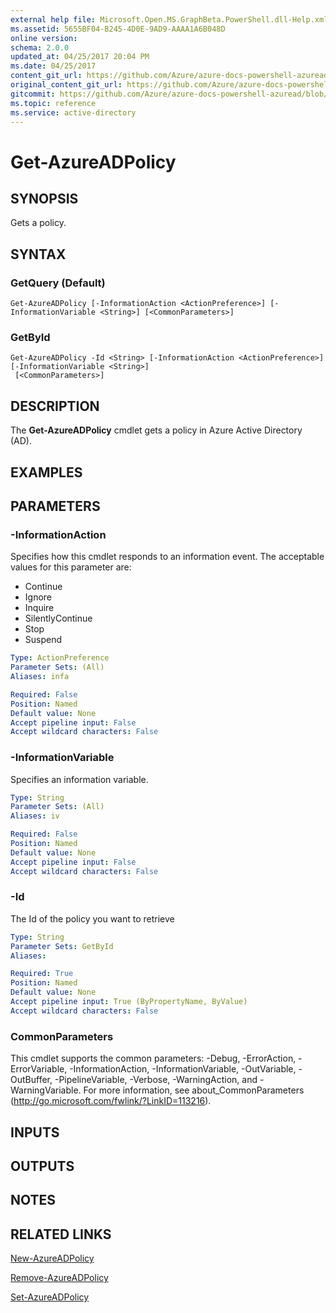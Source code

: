 ```yaml
---
external help file: Microsoft.Open.MS.GraphBeta.PowerShell.dll-Help.xml
ms.assetid: 5655BF04-B245-4D0E-9AD9-AAAA1A6B048D
online version:
schema: 2.0.0
updated_at: 04/25/2017 20:04 PM
ms.date: 04/25/2017
content_git_url: https://github.com/Azure/azure-docs-powershell-azuread/blob/DuncanmaMSFT-patch-1/Azure%20AD%20Cmdlets/AzureAD/v2preview/Get-AzureADPolicy.md
original_content_git_url: https://github.com/Azure/azure-docs-powershell-azuread/blob/DuncanmaMSFT-patch-1/Azure%20AD%20Cmdlets/AzureAD/v2preview/Get-AzureADPolicy.md
gitcommit: https://github.com/Azure/azure-docs-powershell-azuread/blob/c5cc449ee6e2b805fc85a9e05130b06b10899f67
ms.topic: reference
ms.service: active-directory
---
```


# Get-AzureADPolicy

## SYNOPSIS
Gets a policy.

## SYNTAX

### GetQuery (Default)
```
Get-AzureADPolicy [-InformationAction <ActionPreference>] [-InformationVariable <String>] [<CommonParameters>]
```

### GetById
```
Get-AzureADPolicy -Id <String> [-InformationAction <ActionPreference>] [-InformationVariable <String>]
 [<CommonParameters>]
```

## DESCRIPTION
The **Get-AzureADPolicy** cmdlet gets a policy in Azure Active Directory (AD).

## EXAMPLES

## PARAMETERS

### -InformationAction
Specifies how this cmdlet responds to an information event. The acceptable values for this parameter are:

- Continue
- Ignore
- Inquire
- SilentlyContinue
- Stop
- Suspend

```yaml
Type: ActionPreference
Parameter Sets: (All)
Aliases: infa

Required: False
Position: Named
Default value: None
Accept pipeline input: False
Accept wildcard characters: False
```

### -InformationVariable
Specifies an information variable.

```yaml
Type: String
Parameter Sets: (All)
Aliases: iv

Required: False
Position: Named
Default value: None
Accept pipeline input: False
Accept wildcard characters: False
```

### -Id
The Id of the policy you want to retrieve

```yaml
Type: String
Parameter Sets: GetById
Aliases: 

Required: True
Position: Named
Default value: None
Accept pipeline input: True (ByPropertyName, ByValue)
Accept wildcard characters: False
```

### CommonParameters
This cmdlet supports the common parameters: -Debug, -ErrorAction, -ErrorVariable, -InformationAction, -InformationVariable, -OutVariable, -OutBuffer, -PipelineVariable, -Verbose, -WarningAction, and -WarningVariable. For more information, see about_CommonParameters (http://go.microsoft.com/fwlink/?LinkID=113216).

## INPUTS

## OUTPUTS

## NOTES

## RELATED LINKS

[New-AzureADPolicy](./New-AzureADPolicy.md)

[Remove-AzureADPolicy](./Remove-AzureADPolicy.md)

[Set-AzureADPolicy](./Set-AzureADPolicy.md)

